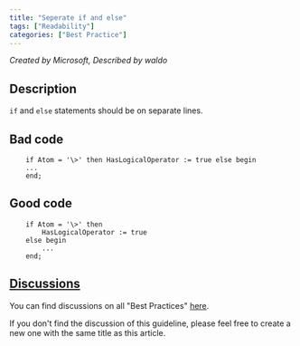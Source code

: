 ```yaml
---
title: "Seperate if and else"
tags: ["Readability"]
categories: ["Best Practice"]
---
```


_Created by Microsoft, Described by waldo_

## Description
`if` and `else` statements should be on separate lines. 

## Bad code

```al
    if Atom = '\>' then HasLogicalOperator := true else begin
    ...
    end;
```

## Good code

```al
    if Atom = '\>' then
        HasLogicalOperator := true
    else begin
        ...
    end;
```


## [Discussions](https://github.com/microsoft/alguidelines/discussions/categories/bc-best-practices?discussions_q=separate+if+and+else+category%3A%22BC+Best+Practices%22)

You can find discussions on all "Best Practices" [here](https://github.com/microsoft/alguidelines/discussions/categories/bc-best-practices).

If you don't find the discussion of this guideline, please feel free to create a new one with the same title as this article.  
